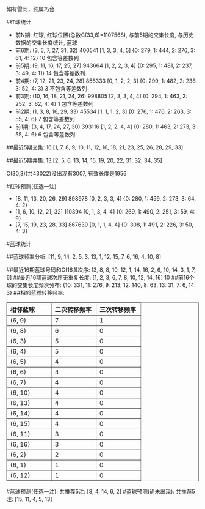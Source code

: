 <!-- 
.. title: 双色球2010099期(2010-08-26)数据分析报告
.. slug: slott-2010099-2010-08-26-report
.. date: 2010-08-27 08:00:00 UTC+08:00
.. tags: Lottery
.. link: 
.. description: 
.. type: text
-->

如有雷同，纯属巧合

<!-- TEASER_END-->

#红球统计

- 前N期: 红球, 红球位置(总数C(33,6)=1107568), 与前5期的交集长度, 与历史数据的交集长度统计, 蓝球
- 前6期: (3, 5, 7, 27, 31, 32) 400541 [1, 3, 3, 4, 5] {0: 279, 1: 444, 2: 276, 3: 61, 4: 12} 10 包含等差数列
- 前5期: (9, 11, 16, 17, 25, 27) 943664 [1, 2, 2, 3, 4] {0: 295, 1: 481, 2: 237, 3: 49, 4: 11} 14 包含等差数列
- 前4期: (7, 12, 21, 23, 24, 28) 856333 [0, 1, 2, 2, 3] {0: 299, 1: 482, 2: 238, 3: 52, 4: 3} 3 不包含等差数列
- 前3期: (10, 16, 18, 21, 24, 26) 998805 [2, 3, 3, 4, 4] {0: 294, 1: 463, 2: 252, 3: 62, 4: 4} 1 包含等差数列
- 前2期: (1, 3, 8, 16, 29, 33) 45534 [1, 1, 1, 2, 3] {0: 276, 1: 476, 2: 263, 3: 55, 4: 6} 7 包含等差数列
- 前1期: (3, 4, 17, 24, 27, 30) 393116 [1, 2, 2, 4, 4] {0: 280, 1: 463, 2: 273, 3: 55, 4: 6} 6 包含等差数列

##最近5期交集:
16,[1, 7, 8, 9, 10, 11, 12, 16, 18, 21, 23, 25, 26, 28, 29, 33]

##最近5期并集:
13,[2, 5, 6, 13, 14, 15, 19, 20, 22, 31, 32, 34, 35]

C(30,3)(共43022)没出现有3007, 
有效长度是1956

#红球预测(任选一注)

- [8, 11, 13, 20, 26, 29] 898978 [0, 2, 3, 3, 4] {0: 280, 1: 459, 2: 273, 3: 64, 4: 2}
- [1, 6, 10, 12, 21, 32] 110394 [0, 1, 3, 4, 4] {0: 269, 1: 490, 2: 251, 3: 59, 4: 9}
- [7, 15, 19, 23, 28, 33] 867639 [0, 1, 1, 4, 4] {0: 308, 1: 491, 2: 226, 3: 50, 4: 3}

#蓝球统计

##蓝球频率分析:
[11, 9, 14, 2, 5, 3, 13, 1, 12, 15, 7, 6, 16, 4, 10, 8]

##最近16期蓝球号码和C(16,1)次序:
[3, 8, 8, 10, 12, 1, 14, 16, 2, 6, 10, 14, 3, 1, 7, 6]
##最近16期蓝球次序无重复长度:
[1, 2, 3, 6, 7, 8, 10, 12, 14, 16] 10
##前16个球的交集长度频次分布:
{10: 331, 11: 276, 9: 213, 12: 140, 8: 63, 13: 31, 7: 6, 14: 3}
##相邻蓝球转移频率:
<table border="1" class="table table-striped dataframe">
  <thead>
    <tr style="text-align: left;">
      <th style="min-width: 100px;">相邻蓝球</th>
      <th style="min-width: 100px;">二次转移频率</th>
      <th style="min-width: 100px;">三次转移频率</th>
    </tr>
  </thead>
  <tbody>
    <tr>
      <td>  (6, 9)</td>
      <td> 7</td>
      <td> 1</td>
    </tr>
    <tr>
      <td>  (6, 8)</td>
      <td> 6</td>
      <td> 0</td>
    </tr>
    <tr>
      <td>  (6, 3)</td>
      <td> 5</td>
      <td> 0</td>
    </tr>
    <tr>
      <td>  (6, 4)</td>
      <td> 5</td>
      <td> 0</td>
    </tr>
    <tr>
      <td>  (6, 5)</td>
      <td> 4</td>
      <td> 0</td>
    </tr>
    <tr>
      <td>  (6, 6)</td>
      <td> 4</td>
      <td> 0</td>
    </tr>
    <tr>
      <td>  (6, 7)</td>
      <td> 4</td>
      <td> 0</td>
    </tr>
    <tr>
      <td> (6, 10)</td>
      <td> 4</td>
      <td> 0</td>
    </tr>
    <tr>
      <td> (6, 13)</td>
      <td> 4</td>
      <td> 0</td>
    </tr>
    <tr>
      <td> (6, 14)</td>
      <td> 4</td>
      <td> 0</td>
    </tr>
    <tr>
      <td> (6, 15)</td>
      <td> 4</td>
      <td> 0</td>
    </tr>
    <tr>
      <td> (6, 11)</td>
      <td> 3</td>
      <td> 0</td>
    </tr>
    <tr>
      <td> (6, 16)</td>
      <td> 3</td>
      <td> 0</td>
    </tr>
    <tr>
      <td>  (6, 2)</td>
      <td> 2</td>
      <td> 0</td>
    </tr>
    <tr>
      <td>  (6, 1)</td>
      <td> 1</td>
      <td> 0</td>
    </tr>
    <tr>
      <td> (6, 12)</td>
      <td> 1</td>
      <td> 0</td>
    </tr>
  </tbody>
</table>
#蓝球预测(任选一注):
共推荐5注: [8, 4, 14, 6, 2]
#蓝球预测(尚未出现):
共推荐5注: [15, 11, 4, 5, 13]

